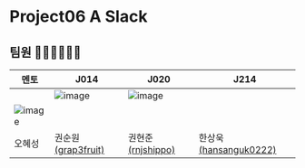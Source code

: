 # Project06 A Slack

## 팀원 💁🏻‍♀️💁🏻‍♂️

| 멘토   | J014                                             | J020                                            | J214                                                   |
| ------| -------------------------------------------------| ----------------------------------------------- | ------------------------------------------------------- |
| |![image](https://user-images.githubusercontent.com/13213473/101148143-a18c0300-3660-11eb-842b-82c58612a12f.png)| ![image](https://user-images.githubusercontent.com/13213473/101148240-bc5e7780-3660-11eb-8571-23441193b748.png)
 | ![image](https://user-images.githubusercontent.com/13213473/101148193-b10b4c00-3660-11eb-8e4e-7213c2c5bab8.png) |
| 오혜성| 권순원[(grap3fruit)](https://github.com/grap3fruit)| 권현준[(rnjshippo)](https://github.com/rnjshippo)| 한상욱[(hansanguk0222)](https://github.com/hansanguk0222)|
